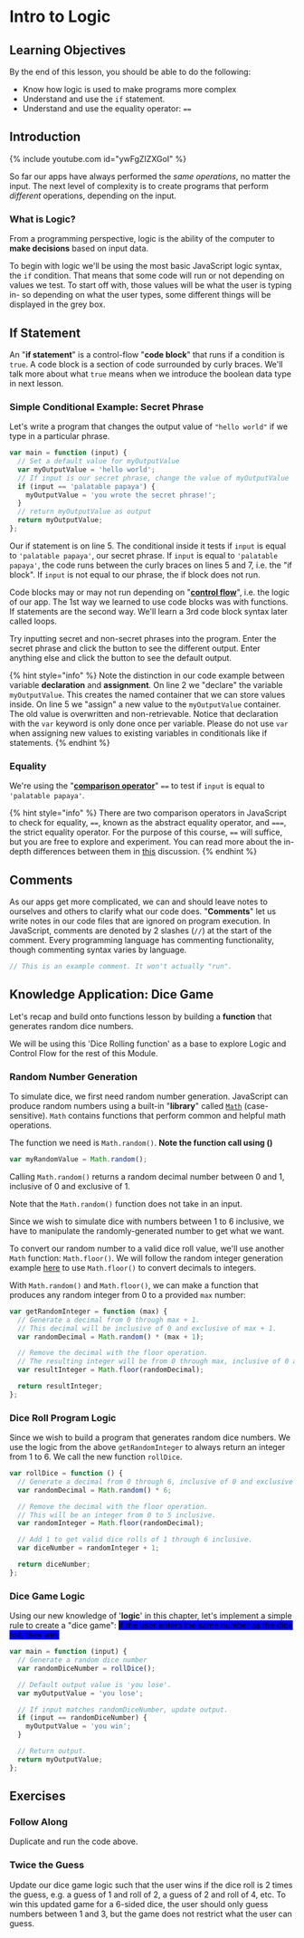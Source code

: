 # Intro to Logic

## Learning Objectives

By the end of this lesson, you should be able to do the following:

* Know how logic is used to make programs more complex
* Understand and use the `if` statement.
* Understand and use the equality operator: `==`

## Introduction

{% include youtube.com id="ywFgZIZXGoI" %}

So far our apps have always performed the _same operations_, no matter the input. The next level of complexity is to create programs that perform _different_ operations, depending on the input.

### What is Logic?

From a programming perspective, logic is the ability of the computer to **make decisions** based on input data.

To begin with logic we'll be using the most basic JavaScript logic syntax, the `if` condition. That means that some code will run or not depending on values we test. To start off with, those values will be what the user is typing in- so depending on what the user types, some different things will be displayed in the grey box.

## If Statement

An "**if statement**" is a control-flow "**code block**" that runs if a condition is `true`. A code block is a section of code surrounded by curly braces. We'll talk more about what `true` means when we introduce the boolean data type in next lesson.

### Simple Conditional Example: Secret Phrase

Let's write a program that changes the output value of `"hello world"` if we type in a particular phrase.

```javascript
var main = function (input) {
  // Set a default value for myOutputValue
  var myOutputValue = 'hello world';
  // If input is our secret phrase, change the value of myOutputValue
  if (input == 'palatable papaya') {
    myOutputValue = 'you wrote the secret phrase!';
  }
  // return myOutputValue as output
  return myOutputValue;
};
```

Our if statement is on line 5. The conditional inside it tests if `input` is equal to `'palatable papaya'`, our secret phrase. If `input` is equal to `'palatable papaya'`, the code runs between the curly braces on lines 5 and 7, i.e. the "if block". If `input` is not equal to our phrase, the if block does not run.

Code blocks may or may not run depending on "[**control flow**](https://en.wikipedia.org/wiki/Control_flow)", i.e. the logic of our app. The 1st way we learned to use code blocks was with functions. If statements are the second way. We'll learn a 3rd code block syntax later called loops.

Try inputting secret and non-secret phrases into the program. Enter the secret phrase and click the button to see the different output. Enter anything else and click the button to see the default output.

{% hint style="info" %}
Note the distinction in our code example between variable **declaration** and **assignment**. On line 2 we "declare" the variable `myOutputValue`. This creates the named container that we can store values inside. On line 5 we "assign" a new value to the `myOutputValue` container. The old value is overwritten and non-retrievable. Notice that declaration with the `var` keyword is only done once per variable. Please do not use `var` when assigning new values to existing variables in conditionals like if statements.
{% endhint %}

### Equality

We're using the "[**comparison operator**](https://www.w3schools.com/js/js_comparisons.asp)" `==` to test if `input` is equal to `'palatable papaya'`.

{% hint style="info" %}
There are two comparison operators in JavaScript to check for equality, `==`, known as the abstract equality operator, and `===`, the strict equality operator. For the purpose of this course, `==` will suffice, but you are free to explore and experiment. You can read more about the in-depth differences between them in [this](https://stackoverflow.com/questions/359494/which-equals-operator-vs-should-be-used-in-javascript-comparisons) discussion.
{% endhint %}

## Comments

As our apps get more complicated, we can and should leave notes to ourselves and others to clarify what our code does. "**Comments**" let us write notes in our code files that are ignored on program execution. In JavaScript, comments are denoted by 2 slashes (`//`) at the start of the comment. Every programming language has commenting functionality, though commenting syntax varies by language.

```javascript
// This is an example comment. It won't actually "run".
```

## Knowledge Application: Dice Game

Let's recap and build onto functions lesson by building a **function** that generates random dice numbers.

We will be using this 'Dice Rolling function' as a base to explore Logic and Control Flow for the rest of this Module.

### Random Number Generation

To simulate dice, we first need random number generation. JavaScript can produce random numbers using a built-in "**library**" called [`Math`](https://developer.mozilla.org/en-US/docs/Web/JavaScript/Reference/Global_Objects/Math) (case-sensitive). `Math` contains functions that perform common and helpful math operations.

The function we need is `Math.random()`. **Note the function call using ()**

```javascript
var myRandomValue = Math.random();
```

Calling `Math.random()` returns a random decimal number between 0 and 1, inclusive of 0 and exclusive of 1.

Note that the `Math.random()` function does not take in an input.

Since we wish to simulate dice with numbers between 1 to 6 inclusive, we have to manipulate the randomly-generated number to get what we want.

To convert our random number to a valid dice roll value, we'll use another `Math` function: `Math.floor()`. We will follow the random integer generation example [here](https://developer.mozilla.org/en-US/docs/Web/JavaScript/Reference/Global_Objects/Math/random) to use `Math.floor()` to convert decimals to integers.

With `Math.random()` and `Math.floor()`, we can make a function that produces any random integer from 0 to a provided `max` number:

```javascript
var getRandomInteger = function (max) {
  // Generate a decimal from 0 through max + 1.
  // This decimal will be inclusive of 0 and exclusive of max + 1.
  var randomDecimal = Math.random() * (max + 1);

  // Remove the decimal with the floor operation.
  // The resulting integer will be from 0 through max, inclusive of 0 and max.
  var resultInteger = Math.floor(randomDecimal);

  return resultInteger;
};
```

### Dice Roll Program Logic

Since we wish to build a program that generates random dice numbers. We use the logic from the above `getRandomInteger` to always return an integer from 1 to 6. We call the new function `rollDice`.

```javascript
var rollDice = function () {
  // Generate a decimal from 0 through 6, inclusive of 0 and exclusive of 6.
  var randomDecimal = Math.random() * 6;

  // Remove the decimal with the floor operation.
  // This will be an integer from 0 to 5 inclusive.
  var randomInteger = Math.floor(randomDecimal);

  // Add 1 to get valid dice rolls of 1 through 6 inclusive.
  var diceNumber = randomInteger + 1;

  return diceNumber;
};
```

### Dice Game Logic

Using our new knowledge of '**logic**' in this chapter, let's implement a simple rule to create a "dice game": <mark style="background-color:blue;">if the user enters the same number as the dice roll, they win.</mark>

```javascript
var main = function (input) {
  // Generate a random dice number
  var randomDiceNumber = rollDice();

  // Default output value is 'you lose'.
  var myOutputValue = 'you lose';

  // If input matches randomDiceNumber, update output.
  if (input == randomDiceNumber) {
    myOutputValue = 'you win';
  }

  // Return output.
  return myOutputValue;
};
```

## Exercises

### **Follow Along**

Duplicate and run the code above.

### **Twice the Guess**

Update our dice game logic such that the user wins if the dice roll is 2 times the guess, e.g. a guess of 1 and roll of 2, a guess of 2 and roll of 4, etc. To win this updated game for a 6-sided dice, the user should only guess numbers between 1 and 3, but the game does not restrict what the user can guess.
